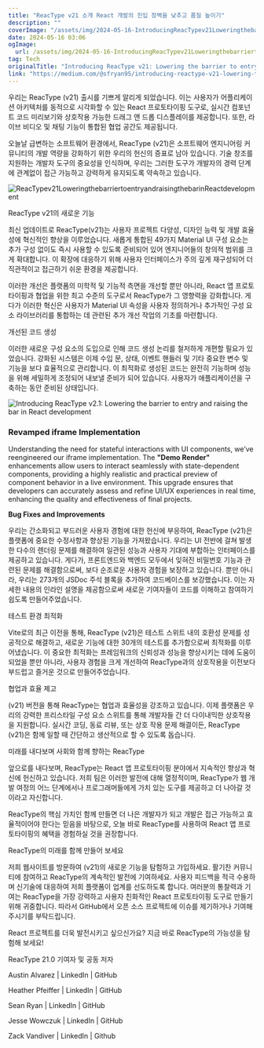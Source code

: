 ```yaml
---
title: "ReacType v21 소개 React 개발의 진입 장벽을 낮추고 품질 높이기"
description: ""
coverImage: "/assets/img/2024-05-16-IntroducingReacTypev21LoweringthebarriertoentryandraisingthebarinReactdevelopment_0.png"
date: 2024-05-16 03:06
ogImage: 
  url: /assets/img/2024-05-16-IntroducingReacTypev21LoweringthebarriertoentryandraisingthebarinReactdevelopment_0.png
tag: Tech
originalTitle: "Introducing ReacType v21: Lowering the barrier to entry and raising the bar in React development"
link: "https://medium.com/@sfryan95/introducing-reactype-v21-lowering-the-barrier-to-entry-and-raising-the-bar-in-react-development-945173a9f3b8"
---
```



우리는 ReacType (v21) 출시를 기쁘게 알리게 되었습니다. 이는 사용자가 어플리케이션 아키텍처를 동적으로 시각화할 수 있는 React 프로토타이핑 도구로, 실시간 컴포넌트 코드 미리보기와 상호작용 가능한 드래그 앤 드롭 디스플레이를 제공합니다. 또한, 라이브 비디오 및 채팅 기능이 통합된 협업 공간도 제공됩니다.

오늘날 급변하는 소프트웨어 환경에서, ReacType (v21)은 소프트웨어 엔지니어링 커뮤니티의 개발 역량을 강화하기 위한 우리의 헌신의 증표로 남아 있습니다. 기술 창조를 지원하는 개발자 도구의 중요성을 인식하며, 우리는 그러한 도구가 개발자의 경력 단계에 관계없이 접근 가능하고 강력하게 유지되도록 약속하고 있습니다.

![ReacTypev21LoweringthebarriertoentryandraisingthebarinReactdevelopment](/assets/img/2024-05-16-IntroducingReacTypev21LoweringthebarriertoentryandraisingthebarinReactdevelopment_0.png)

ReacType v21의 새로운 기능



최신 업데이트로 ReacType(v21)는 사용자 프로젝트 다양성, 디자인 능력 및 개발 효율성에 혁신적인 향상을 이루었습니다. 새롭게 통합된 49가지 Material UI 구성 요소는 추가 구성 없이도 즉시 사용할 수 있도록 준비되어 있어 엔지니어들의 창의적 범위를 크게 확대합니다. 이 확장에 대응하기 위해 사용자 인터페이스가 주의 깊게 재구성되어 더 직관적이고 접근하기 쉬운 환경을 제공합니다.

이러한 개선은 플랫폼의 미학적 및 기능적 측면을 개선할 뿐만 아니라, React 앱 프로토타이핑과 협업을 위한 최고 수준의 도구로서 ReacType가 그 영향력을 강화합니다. 게다가 이러한 혁신은 사용자가 Material UI 속성을 사용자 정의하거나 추가적인 구성 요소 라이브러리를 통합하는 데 관련된 추가 개선 작업의 기초를 마련합니다.

개선된 코드 생성

이러한 새로운 구성 요소의 도입으로 인해 코드 생성 논리를 철저하게 개편할 필요가 있었습니다. 강화된 시스템은 이제 수입 문, 상태, 이벤트 핸들러 및 기타 중요한 변수 및 기능을 보다 효율적으로 관리합니다. 이 최적화로 생성된 코드는 완전히 기능하며 성능을 위해 세밀하게 조정되어 내보낼 준비가 되어 있습니다. 사용자가 애플리케이션을 구축하는 동안 준비된 상태입니다.




![Introducing ReacType v2.1: Lowering the barrier to entry and raising the bar in React development](/assets/img/2024-05-16-IntroducingReacTypev21LoweringthebarriertoentryandraisingthebarinReactdevelopment_1.png)

### Revamped iframe Implementation

Understanding the need for stateful interactions with UI components, we’ve reengineered our iframe implementation. The **"Demo Render"** enhancements allow users to interact seamlessly with state-dependent components, providing a highly realistic and practical preview of component behavior in a live environment. This upgrade ensures that developers can accurately assess and refine UI/UX experiences in real time, enhancing the quality and effectiveness of final projects.

**Bug Fixes and Improvements**




우리는 간소화되고 부드러운 사용자 경험에 대한 헌신에 부응하여, ReacType (v21)은 플랫폼에 중요한 수정사항과 향상된 기능을 가져왔습니다. 우리는 UI 전반에 걸쳐 발생한 다수의 렌더링 문제를 해결하여 일관된 성능과 사용자 기대에 부합하는 인터페이스를 제공하고 있습니다. 게다가, 프론트엔드와 백엔드 모두에서 잊혀진 비밀번호 기능과 관련된 문제를 해결함으로써, 보다 순조로운 사용자 경험을 보장하고 있습니다. 뿐만 아니라, 우리는 273개의 JSDoc 주석 블록을 추가하여 코드베이스를 보강했습니다. 이는 자세한 내용의 인라인 설명을 제공함으로써 새로운 기여자들이 코드를 이해하고 참여하기 쉽도록 만들어주었습니다.

테스트 환경 최적화

Vite로의 최근 이전을 통해, ReacType (v21)은 테스트 스위트 내의 호환성 문제를 성공적으로 해결하고, 새로운 기능에 대한 30개의 테스트를 추가함으로써 최적화를 이루어냈습니다. 이 중요한 최적화는 프레임워크의 신뢰성과 성능을 향상시키는 데에 도움이 되었을 뿐만 아니라, 사용자 경험을 크게 개선하여 ReacType과의 상호작용을 이전보다 부드럽고 즐거운 것으로 만들어주었습니다.

협업과 효율 제고



(v21) 버전을 통해 ReacType는 협업과 효율성을 강조하고 있습니다. 이제 플랫폼은 우리의 강력한 프리스타일 구성 요소 스위트를 통해 개발자들 간 더 다이내믹한 상호작용을 지원합니다. 실시간 코딩, 동료 리뷰, 또는 상호 작용 문제 해결이든, ReacType (v21)은 함께 일할 때 간단하고 생산적으로 할 수 있도록 돕습니다.

미래를 내다보며 사회와 함께 향하는 ReacType

앞으로를 내다보며, ReacType는 React 앱 프로토타이핑 분야에서 지속적인 향상과 혁신에 헌신하고 있습니다. 저희 팀은 이러한 발전에 대해 열정적이며, ReacType가 웹 개발 여정의 어느 단계에서나 프로그래머들에게 가치 있는 도구를 제공하고 더 나아갈 것이라고 자신합니다.

ReacType의 핵심 가치인 함께 만들면 더 나은 개발자가 되고 개발은 접근 가능하고 효율적이어야 한다는 믿음을 바탕으로, 오늘 바로 ReacType를 사용하여 React 앱 프로토타이핑의 혜택을 경험하실 것을 권장합니다.



ReacType의 미래를 함께 만들어 보세요

저희 웹사이트를 방문하여 (v21)의 새로운 기능을 탐험하고 가입하세요. 활기찬 커뮤니티에 참여하고 ReacType의 계속적인 발전에 기여하세요. 사용자 피드백을 적극 수용하며 신기술에 대응하여 저희 플랫폼이 업계를 선도하도록 합니다. 여러분의 통찰력과 기여는 ReacType을 가장 강력하고 사용자 친화적인 React 프로토타이핑 도구로 만들기 위해 귀중합니다. 따라서 GitHub에서 오픈 소스 프로젝트에 이슈를 제기하거나 기여해 주시기를 부탁드립니다.

React 프로젝트를 더욱 발전시키고 싶으신가요? 지금 바로 ReacType의 가능성을 탐험해 보세요!

ReacType 21.0 기여자 및 공동 저자



Austin Alvarez | LinkedIn | GitHub

Heather Pfeiffer | LinkedIn | GitHub

Sean Ryan | LinkedIn | GitHub

Jesse Wowczuk | LinkedIn | GitHub



Zack Vandiver | LinkedIn | Github
